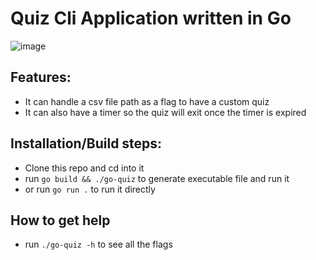 # Quiz Cli Application written in Go
![image](https://github.com/bhattrajat/go-quiz/assets/17196143/b2d25412-3ec4-44f6-b78e-4c45f0461949)

## Features:
- It can handle a csv file path as a flag to have a custom quiz
- It can also have a timer so the quiz will exit once the timer is expired

## Installation/Build steps:
- Clone this repo and cd into it
- run
  `go build && ./go-quiz` to generate executable file and run it
- or run `go run .` to run it directly

## How to get help
- run `./go-quiz -h` to see all the flags
